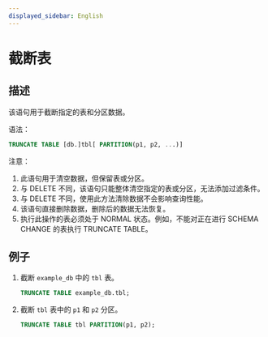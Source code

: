 ```yaml
---
displayed_sidebar: English
---
```


# 截断表

## 描述

该语句用于截断指定的表和分区数据。

语法：

```sql
TRUNCATE TABLE [db.]tbl[ PARTITION(p1, p2, ...)]
```

注意：

1. 此语句用于清空数据，但保留表或分区。
2. 与 DELETE 不同，该语句只能整体清空指定的表或分区，无法添加过滤条件。
3. 与 DELETE 不同，使用此方法清除数据不会影响查询性能。
4. 该语句直接删除数据，删除后的数据无法恢复。
5. 执行此操作的表必须处于 NORMAL 状态。例如，不能对正在进行 SCHEMA CHANGE 的表执行 TRUNCATE TABLE。

## 例子

1. 截断 `example_db` 中的 `tbl` 表。

    ```sql
    TRUNCATE TABLE example_db.tbl;
    ```

2. 截断 `tbl` 表中的 `p1` 和 `p2` 分区。

    ```sql
    TRUNCATE TABLE tbl PARTITION(p1, p2);
    ```
